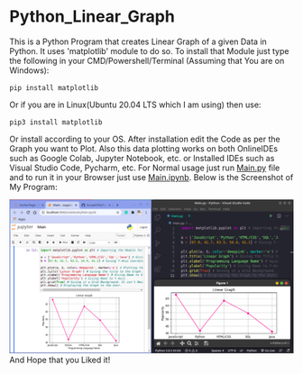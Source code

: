 # Python_Linear_Graph
This is a Python Program that creates Linear Graph of a given Data in Python. It uses 'matplotlib' module to do so. To install that Module just type the following in your CMD/Powershell/Terminal (Assuming that You are on Windows):
```
pip install matplotlib
```
Or if you are in Linux(Ubuntu 20.04 LTS which I am using) then use:
```
pip3 install matplotlib
```
Or install according to your OS. After installation edit the Code as per the Graph you want to Plot. Also this data plotting works on both OnlineIDEs such as Google Colab, Jupyter Notebook, etc. or Installed IDEs such as Visual Studio Code, Pycharm, etc. For Normal usage just run [Main.py](Main.py) file and to run it in your Browser just use [Main.ipynb](Main.ipynb). Below is the Screenshot of My Program:

<img src="Code_Screenshot.png"><img>
And Hope that you Liked it!
